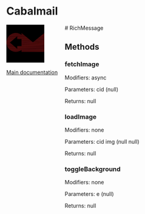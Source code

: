 # Cabalmail
<div style="width: 10em; float:left; height: 100%; padding-right: 1em;"><img src="/docs/logo.png" width="100" />
<p><a href="/README.md">Main documentation</a></p>
</div><div style="padding-left: 11em;">
# RichMessage


## Methods
### fetchImage
Modifiers: async

Parameters: cid (null)

Returns: null

### loadImage
Modifiers: none

Parameters: cid
img (null
null)

Returns: null

### toggleBackground
Modifiers: none

Parameters: e (null)

Returns: null

</div>
